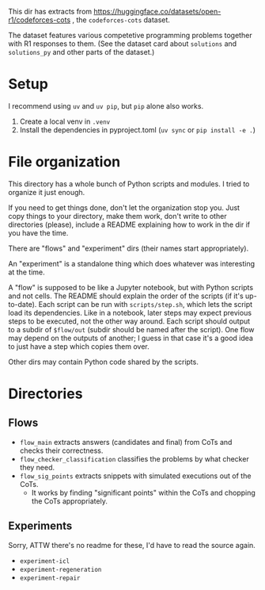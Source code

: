This dir has extracts from https://huggingface.co/datasets/open-r1/codeforces-cots , the `codeforces-cots` dataset.

The dataset features various competetive programming problems together with R1 responses to them.
(See the dataset card about `solutions` and `solutions_py` and other parts of the dataset.)

# Setup
I recommend using `uv` and `uv pip`, but `pip` alone also works.

1. Create a local venv in `.venv`
2. Install the dependencies in pyproject.toml (`uv sync` or `pip install -e .`)

# File organization
This directory has a whole bunch of Python scripts and modules. I tried to organize it just enough.

If you need to get things done, don't let the organization stop you.
Just copy things to your directory, make them work,
don't write to other directories (please),
include a README explaining how to work in the dir if you have the time.

There are "flows" and "experiment" dirs (their names start appropriately).

An "experiment" is a standalone thing which does whatever was interesting at the time.

A "flow" is supposed to be like a Jupyter notebook, but with Python scripts and not cells.
The README should explain the order of the scripts (if it's up-to-date).
Each script can be run with `scripts/step.sh`, which lets the script load its dependencies.
Like in a notebook, later steps may expect previous steps to be executed, not the other way around.
Each script should output to a subdir of `$flow/out` (subdir should be named after the script).
One flow may depend on the outputs of another;
I guess in that case it's a good idea to just have a step which copies them over.

Other dirs may contain Python code shared by the scripts.

# Directories
## Flows
- `flow_main` extracts answers (candidates and final) from CoTs and checks their correctness.
- `flow_checker_classification` classifies the problems by what checker they need.
- `flow_sig_points` extracts snippets with simulated executions out of the CoTs.
  - It works by finding "significant points" within the CoTs and chopping the CoTs appropriately.
## Experiments
Sorry, ATTW there's no readme for these, I'd have to read the source again.
- `experiment-icl`
- `experiment-regeneration`
- `experiment-repair`